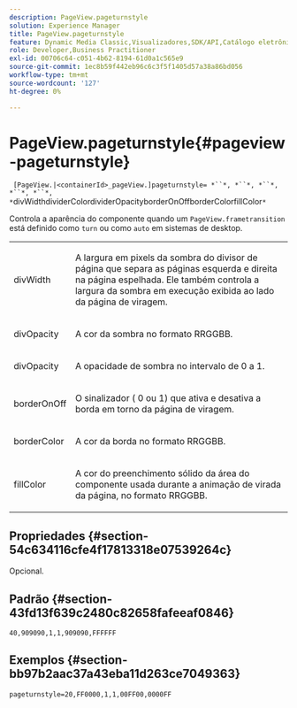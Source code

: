 ```yaml
---
description: PageView.pageturnstyle
solution: Experience Manager
title: PageView.pageturnstyle
feature: Dynamic Media Classic,Visualizadores,SDK/API,Catálogo eletrônico
role: Developer,Business Practitioner
exl-id: 00706c64-c051-4b62-8194-61d0a1c565e9
source-git-commit: 1ec8b59f442eb96c6c3f5f1405d57a38a86bd056
workflow-type: tm+mt
source-wordcount: '127'
ht-degree: 0%

---
```


# PageView.pageturnstyle{#pageview-pageturnstyle}

` [PageView.|<containerId>_pageView.]pageturnstyle= *``*, *``*, *``*, *``*, *``*, *`divWidthdividerColordividerOpacityborderOnOffborderColorfillColor`*`

Controla a aparência do componente quando um `PageView.frametransition` está definido como `turn` ou como `auto` em sistemas de desktop.

<table id="table_A8CDA1AE2680402A99BCD5DD371B225F"> 
 <tbody> 
  <tr> 
   <td colname="col1"> <p> <span class="codeph"><span class="varname"> divWidth</span></span> </p> </td> 
   <td colname="col2"> <p> A largura em pixels da sombra do divisor de página que separa as páginas esquerda e direita na página espelhada. Ele também controla a largura da sombra em execução exibida ao lado da página de viragem. </p> </td> 
  </tr> 
  <tr> 
   <td colname="col1"> <p><span class="codeph"><span class="varname"> divOpacity</span></span> </p> </td> 
   <td colname="col2"> <p> A cor da sombra no formato RRGGBB. </p> </td> 
  </tr> 
  <tr> 
   <td colname="col1"> <p><span class="codeph"><span class="varname"> divOpacity</span></span> </p> </td> 
   <td colname="col2"> <p>A opacidade de sombra no intervalo de <span class="codeph"> 0</span> a <span class="codeph"> 1</span>. </p> </td> 
  </tr> 
  <tr> 
   <td colname="col1"> <p><span class="codeph"><span class="varname"> borderOnOff</span></span> </p> </td> 
   <td colname="col2"> <p> O sinalizador (<span class="codeph"> 0</span> ou <span class="codeph"> 1</span>) que ativa e desativa a borda em torno da página de viragem. </p> </td> 
  </tr> 
  <tr> 
   <td colname="col1"> <p><span class="codeph"><span class="varname"> borderColor</span></span> </p> </td> 
   <td colname="col2"> <p> A cor da borda no formato RRGGBB. </p> </td> 
  </tr> 
  <tr> 
   <td colname="col1"> <p><span class="codeph"><span class="varname"> fillColor</span></span> </p> </td> 
   <td colname="col2"> <p> A cor do preenchimento sólido da área do componente usada durante a animação de virada da página, no formato RRGGBB. </p> </td> 
  </tr> 
 </tbody> 
</table>

## Propriedades {#section-54c634116cfe4f17813318e07539264c}

Opcional.

## Padrão {#section-43fd13f639c2480c82658fafeeaf0846}

`40,909090,1,1,909090,FFFFFF`

## Exemplos {#section-bb97b2aac37a43eba11d263ce7049363}

`pageturnstyle=20,FF0000,1,1,00FF00,0000FF`

